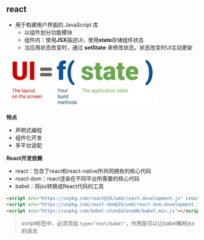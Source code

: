 ## react

- 用于构建用户界面的 JavaScript 库
  - 以组件划分功能模块
  - 组件内：使用**JSX**描述UI，使用**state**存储组件状态
  - 当应用状态改变时，通过 **setState** 来修改状态，状态改变时UI主动更新

<img src="react.assets/image-20201130182158921.png" alt="image-20201130182158921" style="zoom:80%;" />

**特点**

- 声明式编程
- 组件化开发
- 多平台适配



**React开发依赖**

- react：包含了react和react-native所共同拥有的核心代码
- react-dom：react渲染在不同平台所需要的核心代码
- babel：将jsx转换成React代码的工具

```html
<script src="https://unpkg.com/react@16/umd/react.development.js" crossorigin></script>
<script src="https://unpkg.com/react-dom@16/umd/react-dom.development.js" crossorigin></script>
<script src="https://unpkg.com/babel-standalone@6/babel.min.js"></script>
```

> script标签中，必须添加 `type="text/babel"`，作用是可以让babel解析jsx的语法





